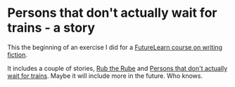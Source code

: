 Persons that don't actually wait for trains - a story
========================

This the beginning of an exercise I did for a
[FutureLearn course on writing fiction](https://www.futurelearn.com/courses/start-writing-fiction/). 

It includes a couple of stories, [Rub the Rube](rub.md) and [Persons that don't actually wait for trains](text.md). Maybe it will include more in the future. Who knows.
